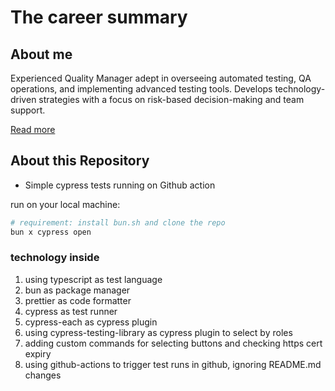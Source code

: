 # The career summary

## About me

Experienced Quality Manager adept in overseeing automated testing, QA operations, and implementing advanced testing tools. 
Develops technology-driven strategies with a focus on risk-based decision-making and team support.

[Read more](https://flowcv.me/sebastian-neubert-2k)

## About this Repository

- Simple cypress tests running on Github action

run on your local machine:

```bash
# requirement: install bun.sh and clone the repo
bun x cypress open
```

### technology inside

1. using typescript as test language
1. bun as package manager
1. prettier as code formatter
1. cypress as test runner
1. cypress-each as cypress plugin
1. using cypress-testing-library as cypress plugin to select by roles
1. adding custom commands for selecting buttons and checking https cert expiry
1. using github-actions to trigger test runs in github, ignoring README.md changes
